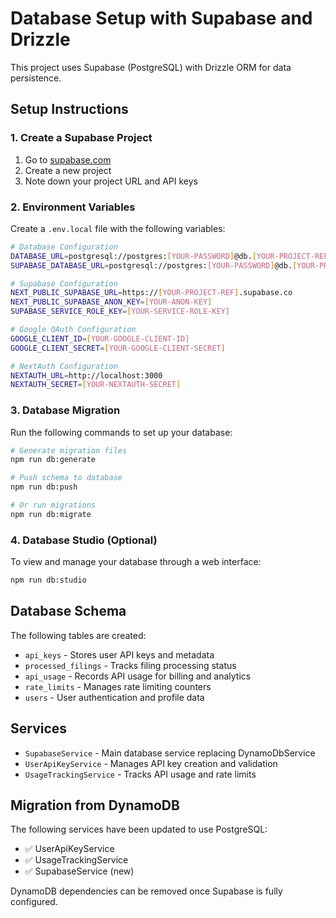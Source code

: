 # Database Setup with Supabase and Drizzle

This project uses Supabase (PostgreSQL) with Drizzle ORM for data persistence.

## Setup Instructions

### 1. Create a Supabase Project

1. Go to [supabase.com](https://supabase.com)
2. Create a new project
3. Note down your project URL and API keys

### 2. Environment Variables

Create a `.env.local` file with the following variables:

```bash
# Database Configuration
DATABASE_URL=postgresql://postgres:[YOUR-PASSWORD]@db.[YOUR-PROJECT-REF].supabase.co:5432/postgres
SUPABASE_DATABASE_URL=postgresql://postgres:[YOUR-PASSWORD]@db.[YOUR-PROJECT-REF].supabase.co:5432/postgres

# Supabase Configuration
NEXT_PUBLIC_SUPABASE_URL=https://[YOUR-PROJECT-REF].supabase.co
NEXT_PUBLIC_SUPABASE_ANON_KEY=[YOUR-ANON-KEY]
SUPABASE_SERVICE_ROLE_KEY=[YOUR-SERVICE-ROLE-KEY]

# Google OAuth Configuration
GOOGLE_CLIENT_ID=[YOUR-GOOGLE-CLIENT-ID]
GOOGLE_CLIENT_SECRET=[YOUR-GOOGLE-CLIENT-SECRET]

# NextAuth Configuration
NEXTAUTH_URL=http://localhost:3000
NEXTAUTH_SECRET=[YOUR-NEXTAUTH-SECRET]
```

### 3. Database Migration

Run the following commands to set up your database:

```bash
# Generate migration files
npm run db:generate

# Push schema to database
npm run db:push

# Or run migrations
npm run db:migrate
```

### 4. Database Studio (Optional)

To view and manage your database through a web interface:

```bash
npm run db:studio
```

## Database Schema

The following tables are created:

- `api_keys` - Stores user API keys and metadata
- `processed_filings` - Tracks filing processing status
- `api_usage` - Records API usage for billing and analytics
- `rate_limits` - Manages rate limiting counters
- `users` - User authentication and profile data

## Services

- `SupabaseService` - Main database service replacing DynamoDbService
- `UserApiKeyService` - Manages API key creation and validation
- `UsageTrackingService` - Tracks API usage and rate limits

## Migration from DynamoDB

The following services have been updated to use PostgreSQL:
- ✅ UserApiKeyService
- ✅ UsageTrackingService
- ✅ SupabaseService (new)

DynamoDB dependencies can be removed once Supabase is fully configured.

